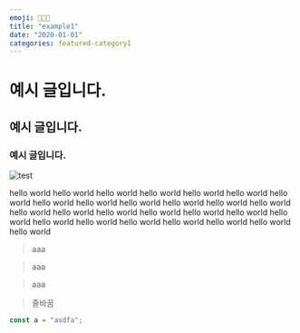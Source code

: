 ```yaml
---
emoji: 👩🏻‍💻
title: "example1"
date: "2020-01-01"
categories: featured-category1
---
```


# 예시 글입니다.
## 예시 글입니다.
### 예시 글입니다.


![test](./content/posts/example1/ggg.png)

hello world hello world hello world hello world hello world hello world hello world hello world hello world hello world hello world hello world hello world hello world hello world hello world hello world hello world hello world hello world hello world hello world hello world hello world hello world hello world hello world 



> aaa

> aaa

> aaa

> 줄바꿈


```js
const a = "asdfa";
```
